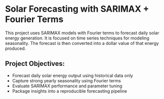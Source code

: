 # Solar Forecasting with SARIMAX + Fourier Terms

This project uses SARIMAX models with Fourier terms to forecast daily solar energy generation. It is focused on time series techniques for modeling seasonality. The forecast is then converted into a dollar value of that energy produced. 

## Project Objectives:

- Forecast daily solar energy output using historical data only
- Capture strong yearly seasonality using Fourier terms
- Evaluate SARIMAX performance and parameter tuning
- Package insights into a reproducible forecasting pipeline
